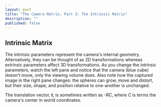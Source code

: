 ```yaml
---
layout: post
title: "The Camera Matrix, Part 3: The Intrinsic Matrix"
description: ""
published: false
---
```

<h2>Intrinsic Matrix</h2>
<p>
    The intrinsic parameters represent the camera's internal geometry.    Alternatively, they can be thought of as 2D transformations whereas extrinsic parameters affect 3D transformations.  As you change the intrinsic parameters, watch the left pane and notice that the camera (blue cube) doesn't move, only the viewing volume does.  Also note how the captured image in the right pane changes: the spheres can grow, move and distort, but their size, shape, and position relative to one-another is unchanged.  
</p>

The translation vector, ***t***, is sometimes written as *-RC*, where *C* is terms the camera's center in world coordinates.  

